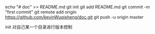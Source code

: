 echo "# doc" >> README.md
git init
git add README.md
git commit -m "first commit"
git remote add origin https://github.com/kevinWuqisheng/doc.git
git push -u origin master


init 对自己某一个目录进行版本控制













































